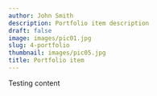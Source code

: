 ```yaml
---
author: John Smith
description: Portfolio item description
draft: false
image: images/pic01.jpg
slug: 4-portfolio
thumbnail: images/pic05.jpg
title: Portfolio item
---
```

Testing content